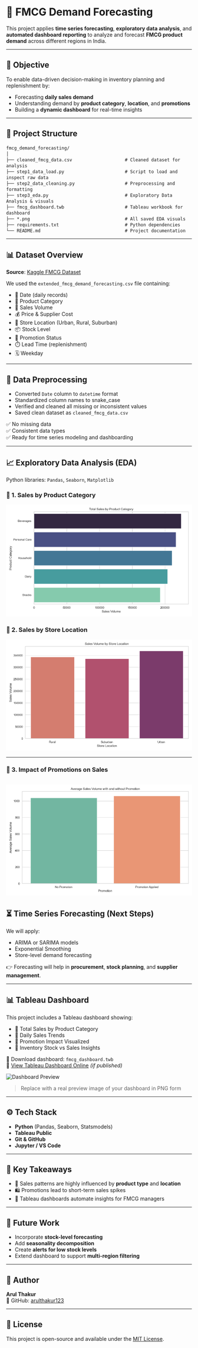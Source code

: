 # 🛒 FMCG Demand Forecasting 

This project applies **time series forecasting**, **exploratory data analysis**, and **automated dashboard reporting** to analyze and forecast **FMCG product demand** across different regions in India.

---

## 📌 Objective

To enable data-driven decision-making in inventory planning and replenishment by:
- Forecasting **daily sales demand**
- Understanding demand by **product category**, **location**, and **promotions**
- Building a **dynamic dashboard** for real-time insights

---

## 📁 Project Structure

```
fmcg_demand_forecasting/
│
├── cleaned_fmcg_data.csv                    # Cleaned dataset for analysis
├── step1_data_load.py                       # Script to load and inspect raw data
├── step2_data_cleaning.py                   # Preprocessing and formatting
├── step3_eda.py                             # Exploratory Data Analysis & visuals
├── fmcg_dashboard.twb                       # Tableau workbook for dashboard
├── *.png                                    # All saved EDA visuals
├── requirements.txt                         # Python dependencies
└── README.md                                # Project documentation
```

---

## 📊 Dataset Overview

**Source**: [Kaggle FMCG Dataset](https://www.kaggle.com/datasets/krishanukalita/fmcg-sales-demand-forecasting-and-optimization)

We used the `extended_fmcg_demand_forecasting.csv` file containing:
- 📆 Date (daily records)
- 🧴 Product Category
- 🧮 Sales Volume
- 💰 Price & Supplier Cost
- 📍 Store Location (Urban, Rural, Suburban)
- 📦 Stock Level
- 📢 Promotion Status
- ⏱️ Lead Time (replenishment)
- 🗓️ Weekday

---

## 🧼 Data Preprocessing

- Converted `Date` column to `datetime` format
- Standardized column names to snake_case
- Verified and cleaned all missing or inconsistent values
- Saved clean dataset as `cleaned_fmcg_data.csv`

✅ No missing data  
✅ Consistent data types  
✅ Ready for time series modeling and dashboarding

---

## 📈 Exploratory Data Analysis (EDA)

Python libraries: `Pandas`, `Seaborn`, `Matplotlib`

### 🔹 1. Sales by Product Category

![Category Sales](fig_category_sales.png)

### 🔹 2. Sales by Store Location

![Location Sales](fig_sales_by_location.png)

---

### 🔹 3. Impact of Promotions on Sales

![Promotion Impact](fig_promotion_impact.png)
---

## ⏳ Time Series Forecasting (Next Steps)

We will apply:
- ARIMA or SARIMA models
- Exponential Smoothing
- Store-level demand forecasting

👉 Forecasting will help in **procurement**, **stock planning**, and **supplier management**.

---

## 📊 Tableau Dashboard

This project includes a Tableau dashboard showing:

- 🔹 Total Sales by Product Category
- 🔹 Daily Sales Trends
- 🔹 Promotion Impact Visualized
- 🔹 Inventory Stock vs Sales Insights

📁 Download dashboard: `fmcg_dashboard.twb`  
🔗 [View Tableau Dashboard Online](https://public.tableau.com/views/your-dashboard-link-here) *(if published)*

![Dashboard Preview](fmcg_dashboard_preview.png)

> Replace with a real preview image of your dashboard in PNG form

---

## ⚙️ Tech Stack

- **Python** (Pandas, Seaborn, Statsmodels)
- **Tableau Public**
- **Git & GitHub**
- **Jupyter / VS Code**

---

## 📌 Key Takeaways

- 🧠 Sales patterns are highly influenced by **product type** and **location**
- 🛍️ Promotions lead to short-term sales spikes
- 🧾 Tableau dashboards automate insights for FMCG managers

---

## 🧠 Future Work

- Incorporate **stock-level forecasting**
- Add **seasonality decomposition**
- Create **alerts for low stock levels**
- Extend dashboard to support **multi-region filtering**

---

## 👤 Author

**Arul Thakur**  
🔗 GitHub: [arulthakur123](https://github.com/arulthakur123)

---

## 📜 License

This project is open-source and available under the [MIT License](LICENSE).

